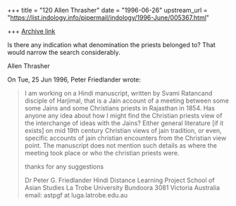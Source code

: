 +++
title = "120 Allen Thrasher"
date = "1996-06-26"
upstream_url = "https://list.indology.info/pipermail/indology/1996-June/005367.html"

+++
[Archive link](https://list.indology.info/pipermail/indology/1996-June/005367.html)

Is there any indication what denomination the priests belonged to?  That
would narrow the search considerably.

Allen Thrasher



On Tue, 25 Jun 1996, Peter Friedlander wrote:

> I am working on a Hindi manuscript, written by Svami Ratancand disciple of
> Harjimal, that is a Jain account of a meeting between some some Jains and
> some Christians priests in Rajasthan in 1854.
> Has anyone any idea about how I might find the Christian priests view of the
> interchange of ideas with the Jains?
> Either general literature [if it exists] on mid 19th century Christian views
> of jain tradition, or even, specific accounts of jain christian encounters
> from the Christian view point.
> The manuscript does not mention such details as where the meeting took place
> or who the christian priests were. 
> 
> thanks for any suggestions
> 
> Dr Peter G. Friedlander
> Hindi Distance Learning Project
> School of Asian Studies
> La Trobe University
> Bundoora 3081
> Victoria
> Australia
> email: astpgf at luga.latrobe.edu.au
> 
> 
> 





